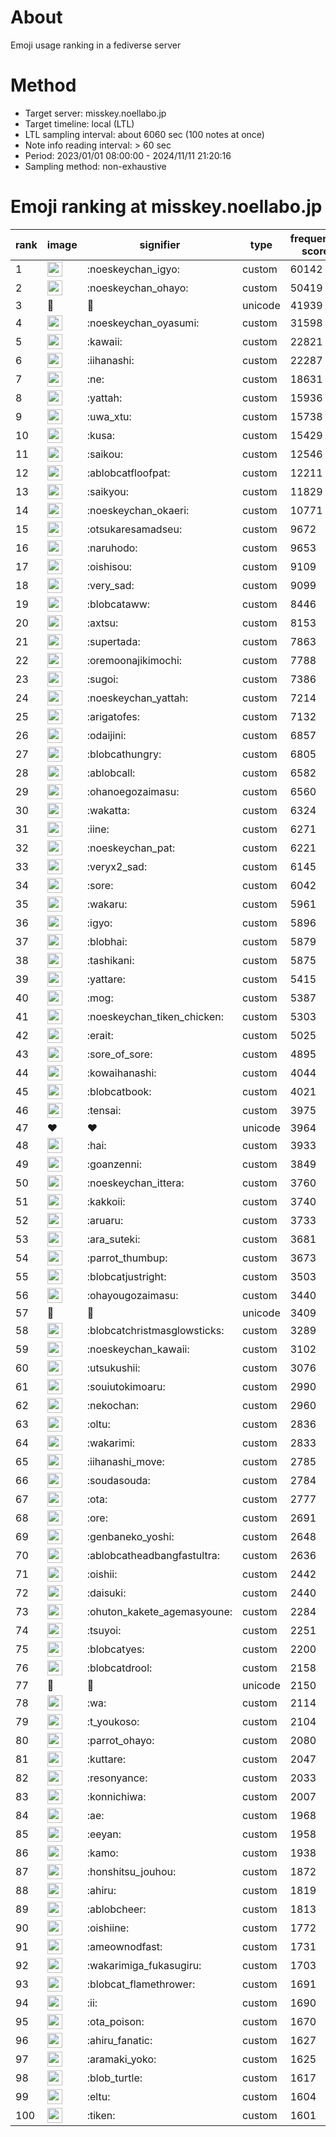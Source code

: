 # About
Emoji usage ranking in a fediverse server

# Method
- Target server: misskey.noellabo.jp
- Target timeline: local (LTL)
- LTL sampling interval: about 6060 sec (100 notes at once)
- Note info reading interval: > 60 sec
- Period: 2023/01/01 08:00:00 - 2024/11/11 21:20:16 
- Sampling method: non-exhaustive

# Emoji ranking at misskey.noellabo.jp

|rank|image|signifier|type|frequency score|
|----|----|----|----|----|
|1|<img height="24" src="https://misskey.noellabo.jp/emoji/noeskeychan_igyo.webp">|:noeskeychan_igyo:|custom|60142|
|2|<img height="24" src="https://misskey.noellabo.jp/emoji/noeskeychan_ohayo.webp">|:noeskeychan_ohayo:|custom|50419|
|3|🎉|🎉|unicode|41939|
|4|<img height="24" src="https://misskey.noellabo.jp/emoji/noeskeychan_oyasumi.webp">|:noeskeychan_oyasumi:|custom|31598|
|5|<img height="24" src="https://misskey.noellabo.jp/emoji/kawaii.webp">|:kawaii:|custom|22821|
|6|<img height="24" src="https://misskey.noellabo.jp/emoji/iihanashi.webp">|:iihanashi:|custom|22287|
|7|<img height="24" src="https://misskey.noellabo.jp/emoji/ne.webp">|:ne:|custom|18631|
|8|<img height="24" src="https://misskey.noellabo.jp/emoji/yattah.webp">|:yattah:|custom|15936|
|9|<img height="24" src="https://misskey.noellabo.jp/emoji/uwa_xtu.webp">|:uwa_xtu:|custom|15738|
|10|<img height="24" src="https://misskey.noellabo.jp/emoji/kusa.webp">|:kusa:|custom|15429|
|11|<img height="24" src="https://misskey.noellabo.jp/emoji/saikou.webp">|:saikou:|custom|12546|
|12|<img height="24" src="https://misskey.noellabo.jp/emoji/ablobcatfloofpat.webp">|:ablobcatfloofpat:|custom|12211|
|13|<img height="24" src="https://misskey.noellabo.jp/emoji/saikyou.webp">|:saikyou:|custom|11829|
|14|<img height="24" src="https://misskey.noellabo.jp/emoji/noeskeychan_okaeri.webp">|:noeskeychan_okaeri:|custom|10771|
|15|<img height="24" src="https://misskey.noellabo.jp/emoji/otsukaresamadseu.webp">|:otsukaresamadseu:|custom|9672|
|16|<img height="24" src="https://misskey.noellabo.jp/emoji/naruhodo.webp">|:naruhodo:|custom|9653|
|17|<img height="24" src="https://misskey.noellabo.jp/emoji/oishisou.webp">|:oishisou:|custom|9109|
|18|<img height="24" src="https://misskey.noellabo.jp/emoji/very_sad.webp">|:very_sad:|custom|9099|
|19|<img height="24" src="https://misskey.noellabo.jp/emoji/blobcataww.webp">|:blobcataww:|custom|8446|
|20|<img height="24" src="https://misskey.noellabo.jp/emoji/axtsu.webp">|:axtsu:|custom|8153|
|21|<img height="24" src="https://misskey.noellabo.jp/emoji/supertada.webp">|:supertada:|custom|7863|
|22|<img height="24" src="https://misskey.noellabo.jp/emoji/oremoonajikimochi.webp">|:oremoonajikimochi:|custom|7788|
|23|<img height="24" src="https://misskey.noellabo.jp/emoji/sugoi.webp">|:sugoi:|custom|7386|
|24|<img height="24" src="https://misskey.noellabo.jp/emoji/noeskeychan_yattah.webp">|:noeskeychan_yattah:|custom|7214|
|25|<img height="24" src="https://misskey.noellabo.jp/emoji/arigatofes.webp">|:arigatofes:|custom|7132|
|26|<img height="24" src="https://misskey.noellabo.jp/emoji/odaijini.webp">|:odaijini:|custom|6857|
|27|<img height="24" src="https://misskey.noellabo.jp/emoji/blobcathungry.webp">|:blobcathungry:|custom|6805|
|28|<img height="24" src="https://misskey.noellabo.jp/emoji/ablobcall.webp">|:ablobcall:|custom|6582|
|29|<img height="24" src="https://misskey.noellabo.jp/emoji/ohanoegozaimasu.webp">|:ohanoegozaimasu:|custom|6560|
|30|<img height="24" src="https://misskey.noellabo.jp/emoji/wakatta.webp">|:wakatta:|custom|6324|
|31|<img height="24" src="https://misskey.noellabo.jp/emoji/iine.webp">|:iine:|custom|6271|
|32|<img height="24" src="https://misskey.noellabo.jp/emoji/noeskeychan_pat.webp">|:noeskeychan_pat:|custom|6221|
|33|<img height="24" src="https://misskey.noellabo.jp/emoji/veryx2_sad.webp">|:veryx2_sad:|custom|6145|
|34|<img height="24" src="https://misskey.noellabo.jp/emoji/sore.webp">|:sore:|custom|6042|
|35|<img height="24" src="https://misskey.noellabo.jp/emoji/wakaru.webp">|:wakaru:|custom|5961|
|36|<img height="24" src="https://misskey.noellabo.jp/emoji/igyo.webp">|:igyo:|custom|5896|
|37|<img height="24" src="https://misskey.noellabo.jp/emoji/blobhai.webp">|:blobhai:|custom|5879|
|38|<img height="24" src="https://misskey.noellabo.jp/emoji/tashikani.webp">|:tashikani:|custom|5875|
|39|<img height="24" src="https://misskey.noellabo.jp/emoji/yattare.webp">|:yattare:|custom|5415|
|40|<img height="24" src="https://misskey.noellabo.jp/emoji/mog.webp">|:mog:|custom|5387|
|41|<img height="24" src="https://misskey.noellabo.jp/emoji/noeskeychan_tiken_chicken.webp">|:noeskeychan_tiken_chicken:|custom|5303|
|42|<img height="24" src="https://misskey.noellabo.jp/emoji/erait.webp">|:erait:|custom|5025|
|43|<img height="24" src="https://misskey.noellabo.jp/emoji/sore_of_sore.webp">|:sore_of_sore:|custom|4895|
|44|<img height="24" src="https://misskey.noellabo.jp/emoji/kowaihanashi.webp">|:kowaihanashi:|custom|4044|
|45|<img height="24" src="https://misskey.noellabo.jp/emoji/blobcatbook.webp">|:blobcatbook:|custom|4021|
|46|<img height="24" src="https://misskey.noellabo.jp/emoji/tensai.webp">|:tensai:|custom|3975|
|47|❤|❤|unicode|3964|
|48|<img height="24" src="https://misskey.noellabo.jp/emoji/hai.webp">|:hai:|custom|3933|
|49|<img height="24" src="https://misskey.noellabo.jp/emoji/goanzenni.webp">|:goanzenni:|custom|3849|
|50|<img height="24" src="https://misskey.noellabo.jp/emoji/noeskeychan_ittera.webp">|:noeskeychan_ittera:|custom|3760|
|51|<img height="24" src="https://misskey.noellabo.jp/emoji/kakkoii.webp">|:kakkoii:|custom|3740|
|52|<img height="24" src="https://misskey.noellabo.jp/emoji/aruaru.webp">|:aruaru:|custom|3733|
|53|<img height="24" src="https://misskey.noellabo.jp/emoji/ara_suteki.webp">|:ara_suteki:|custom|3681|
|54|<img height="24" src="https://misskey.noellabo.jp/emoji/parrot_thumbup.webp">|:parrot_thumbup:|custom|3673|
|55|<img height="24" src="https://misskey.noellabo.jp/emoji/blobcatjustright.webp">|:blobcatjustright:|custom|3503|
|56|<img height="24" src="https://misskey.noellabo.jp/emoji/ohayougozaimasu.webp">|:ohayougozaimasu:|custom|3440|
|57|🍗|🍗|unicode|3409|
|58|<img height="24" src="https://misskey.noellabo.jp/emoji/blobcatchristmasglowsticks.webp">|:blobcatchristmasglowsticks:|custom|3289|
|59|<img height="24" src="https://misskey.noellabo.jp/emoji/noeskeychan_kawaii.webp">|:noeskeychan_kawaii:|custom|3102|
|60|<img height="24" src="https://misskey.noellabo.jp/emoji/utsukushii.webp">|:utsukushii:|custom|3076|
|61|<img height="24" src="https://misskey.noellabo.jp/emoji/souiutokimoaru.webp">|:souiutokimoaru:|custom|2990|
|62|<img height="24" src="https://misskey.noellabo.jp/emoji/nekochan.webp">|:nekochan:|custom|2960|
|63|<img height="24" src="https://misskey.noellabo.jp/emoji/oltu.webp">|:oltu:|custom|2836|
|64|<img height="24" src="https://misskey.noellabo.jp/emoji/wakarimi.webp">|:wakarimi:|custom|2833|
|65|<img height="24" src="https://misskey.noellabo.jp/emoji/iihanashi_move.webp">|:iihanashi_move:|custom|2785|
|66|<img height="24" src="https://misskey.noellabo.jp/emoji/soudasouda.webp">|:soudasouda:|custom|2784|
|67|<img height="24" src="https://misskey.noellabo.jp/emoji/ota.webp">|:ota:|custom|2777|
|68|<img height="24" src="https://misskey.noellabo.jp/emoji/ore.webp">|:ore:|custom|2691|
|69|<img height="24" src="https://misskey.noellabo.jp/emoji/genbaneko_yoshi.webp">|:genbaneko_yoshi:|custom|2648|
|70|<img height="24" src="https://misskey.noellabo.jp/emoji/ablobcatheadbangfastultra.webp">|:ablobcatheadbangfastultra:|custom|2636|
|71|<img height="24" src="https://misskey.noellabo.jp/emoji/oishii.webp">|:oishii:|custom|2442|
|72|<img height="24" src="https://misskey.noellabo.jp/emoji/daisuki.webp">|:daisuki:|custom|2440|
|73|<img height="24" src="https://misskey.noellabo.jp/emoji/ohuton_kakete_agemasyoune.webp">|:ohuton_kakete_agemasyoune:|custom|2284|
|74|<img height="24" src="https://misskey.noellabo.jp/emoji/tsuyoi.webp">|:tsuyoi:|custom|2251|
|75|<img height="24" src="https://misskey.noellabo.jp/emoji/blobcatyes.webp">|:blobcatyes:|custom|2200|
|76|<img height="24" src="https://misskey.noellabo.jp/emoji/blobcatdrool.webp">|:blobcatdrool:|custom|2158|
|77|👀|👀|unicode|2150|
|78|<img height="24" src="https://misskey.noellabo.jp/emoji/wa.webp">|:wa:|custom|2114|
|79|<img height="24" src="https://misskey.noellabo.jp/emoji/t_youkoso.webp">|:t_youkoso:|custom|2104|
|80|<img height="24" src="https://misskey.noellabo.jp/emoji/parrot_ohayo.webp">|:parrot_ohayo:|custom|2080|
|81|<img height="24" src="https://misskey.noellabo.jp/emoji/kuttare.webp">|:kuttare:|custom|2047|
|82|<img height="24" src="https://misskey.noellabo.jp/emoji/resonyance.webp">|:resonyance:|custom|2033|
|83|<img height="24" src="https://misskey.noellabo.jp/emoji/konnichiwa.webp">|:konnichiwa:|custom|2007|
|84|<img height="24" src="https://misskey.noellabo.jp/emoji/ae.webp">|:ae:|custom|1968|
|85|<img height="24" src="https://misskey.noellabo.jp/emoji/eeyan.webp">|:eeyan:|custom|1958|
|86|<img height="24" src="https://misskey.noellabo.jp/emoji/kamo.webp">|:kamo:|custom|1938|
|87|<img height="24" src="https://misskey.noellabo.jp/emoji/honshitsu_jouhou.webp">|:honshitsu_jouhou:|custom|1872|
|88|<img height="24" src="https://misskey.noellabo.jp/emoji/ahiru.webp">|:ahiru:|custom|1819|
|89|<img height="24" src="https://misskey.noellabo.jp/emoji/ablobcheer.webp">|:ablobcheer:|custom|1813|
|90|<img height="24" src="https://misskey.noellabo.jp/emoji/oishiine.webp">|:oishiine:|custom|1772|
|91|<img height="24" src="https://misskey.noellabo.jp/emoji/ameownodfast.webp">|:ameownodfast:|custom|1731|
|92|<img height="24" src="https://misskey.noellabo.jp/emoji/wakarimiga_fukasugiru.webp">|:wakarimiga_fukasugiru:|custom|1703|
|93|<img height="24" src="https://misskey.noellabo.jp/emoji/blobcat_flamethrower.webp">|:blobcat_flamethrower:|custom|1691|
|94|<img height="24" src="https://misskey.noellabo.jp/emoji/ii.webp">|:ii:|custom|1690|
|95|<img height="24" src="https://misskey.noellabo.jp/emoji/ota_poison.webp">|:ota_poison:|custom|1670|
|96|<img height="24" src="https://misskey.noellabo.jp/emoji/ahiru_fanatic.webp">|:ahiru_fanatic:|custom|1627|
|97|<img height="24" src="https://misskey.noellabo.jp/emoji/aramaki_yoko.webp">|:aramaki_yoko:|custom|1625|
|98|<img height="24" src="https://misskey.noellabo.jp/emoji/blob_turtle.webp">|:blob_turtle:|custom|1617|
|99|<img height="24" src="https://misskey.noellabo.jp/emoji/eltu.webp">|:eltu:|custom|1604|
|100|<img height="24" src="https://misskey.noellabo.jp/emoji/tiken.webp">|:tiken:|custom|1601|
